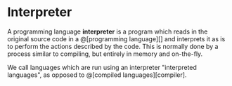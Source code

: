 # Interpreter

A programming language __interpreter__ is a program which reads in the original
source code in a @[programming language][] and interprets it as is to perform the
actions described by the code. This is normally done by a process similar to
compiling, but entirely in memory and on-the-fly.

We call languages which are run using an interpreter "interpreted languages", as
opposed to @[compiled languages][compiler].

